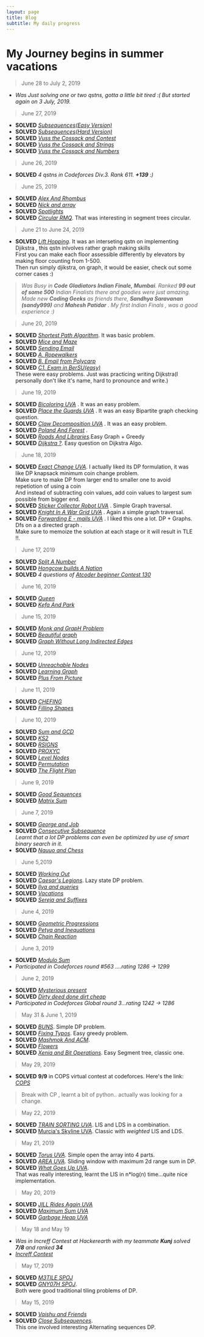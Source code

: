 ```yaml
---
layout: page
title: Blog 
subtitle: My daily progress
---
```

# My Journey begins in summer vacations

>June 28 to July 2, 2019
 - _Was Just solving one or two qstns, gotta a little bit tired :(  But started again on 3 July, 2019._

>June 27, 2019
 - **SOLVED** [_Subsequences(Easy Version)_](https://codeforces.com/problemset/problem/1183/E)
 - **SOLVED** [_Subsequences(Hard Version)_](https://codeforces.com/problemset/problem/1183/H)
 - **SOLVED** [_Vuss the Cossack and Contest_](https://codeforces.com/problemset/problem/1186/A)
 - **SOLVED** [_Vuss the Cossack and Strings_](https://codeforces.com/problemset/problem/1186/C)
 - **SOLVED** [_Vuss the Cossack and Numbers_](https://codeforces.com/problemset/problem/1186/D)

>June 26, 2019
 - **SOLVED** _4 qstns in Codeforces Div.3. Rank 611. **+139** :)_

>June 25, 2019
 - **SOLVED** [_Alex And Rhombus_](https://codeforces.com/problemset/problem/1180/A)
 - **SOLVED** [_Nick and array_](https://codeforces.com/problemset/problem/1180/B)
 - **SOLVED** [_Spotlights_](https://codeforces.com/problemset/problem/729/B)
 - **SOLVED** [_Circular RMQ_](https://codeforces.com/problemset/problem/52/C). That was interesting in segment trees circular.
 
>June 21 to June 24, 2019
 - **SOLVED** [_Lift Hopping_](https://uva.onlinejudge.org/index.php?option=com_onlinejudge&Itemid=8&page=show_problem&problem=1742). It was an interseting qstn on implementing Djikstra , this qstn inlvolves rather graph making skills  
 First you can make each floor assessible differently by elevators by making floor counting from 1-500.  
 Then run simply djikstra, on graph, it would be easier, check out some corner cases :)
 
> _Was Busy in **Code Gladiators Indian Finale, Mumbai**. Ranked **99 out of some 500** Indian Finalists there and goodies were             just amazing. Made new **Coding Geeks** as friends there, **Sandhya Saravanan (sandy999)** and **Mahesh Patidar** . My first Indian Finals , was a good experience :)_

>June 20, 2019
 - **SOLVED** [_Shortest Path Algorithm_](https://www.hackerearth.com/practice/algorithms/graphs/shortest-path-algorithms/practice-problems/algorithm/shortest-path-problem/). It was basic problem.
 - **SOLVED** [_Mice and Maze_](https://uva.onlinejudge.org/index.php?option=com_onlinejudge&Itemid=8&page=show_problem&problem=3553)
 - **SOLVED** [_Sending Email_](https://uva.onlinejudge.org/index.php?option=com_onlinejudge&Itemid=8&page=show_problem&problem=1927)
 - **SOLVED** [_A. Ropewalkers_](https://codeforces.com/problemset/problem/1185/A)
 - **SOLVED** [_B. Email from Polycarp_](https://codeforces.com/problemset/problem/1185/B)
 - **SOLVED** [_C1.  Exam in BerSU(easy)_](https://codeforces.com/problemset/problem/1185/C1)  
 These were easy problems. Just was practicing writing Dijkstra(I personally don't like it's name, hard to pronounce and write.)

>June 19, 2019
 - **SOLVED** [_Bicoloring UVA_](https://uva.onlinejudge.org/index.php?option=com_onlinejudge&Itemid=8&page=show_problem&problem=945) . It was an easy problem.
 - **SOLVED** [_Place the Guards UVA_](https://uva.onlinejudge.org/index.php?option=com_onlinejudge&Itemid=8&page=show_problem&problem=2021) . It was an easy Bipartite graph checking question.
 - **SOLVED** [_Claw Decomposition UVA_](https://uva.onlinejudge.org/index.php?option=com_onlinejudge&Itemid=8&page=show_problem&problem=2391) . It was an easy problem.
 - **SOLVED** [_Poland And Forest_](https://codeforces.com/problemset/problem/755/C) .
 - **SOLVED** [_Roads And Libraries_](https://www.hackerrank.com/challenges/torque-and-development/problem).Easy Graph + Greedy
 - **SOLVED** [_Dijkstra ?_](https://codeforces.com/problemset/problem/20/C). Easy question on Dijkstra Algo.

>June 18, 2019
 - **SOLVED** [_Exact Change UVA_](https://uva.onlinejudge.org/index.php?option=com_onlinejudge&Itemid=8&page=show_problem&problem=2512). I actually liked its DP formulation, it was like DP knapsack minimum coin change problem.  
   Make sure to make DP from larger end to smaller one to avoid repetiotion of using a coin  
   And instead of subtracting coin values, add coin values to largest sum possible from bigger end.
 - **SOLVED** [_Sticker Collector Robot UVA_](https://uva.onlinejudge.org/index.php?option=com_onlinejudge&Itemid=8&page=show_problem&problem=2931) . Simple Graph traversal.
 - **SOLVED** [_Knight In A War Grid UVA_](https://uva.onlinejudge.org/index.php?option=com_onlinejudge&Itemid=8&page=show_problem&problem=3057) . Again a simple graph traversal.
 - **SOLVED** [_Forwarding E - mails UVA_](https://uva.onlinejudge.org/index.php?option=com_onlinejudge&Itemid=8&page=show_problem&problem=3873) . I liked this one a lot. DP + Graphs. Dfs on a a directed graph .  
 Make sure to memoize the solution at each stage or it will result in TLE !!.
 
>June 17, 2019
 - **SOLVED** [_Split A Number_](https://codeforces.com/problemset/problem/1181/B)
 - **SOLVED** [_Hongcow builds A Nation_](https://codeforces.com/problemset/problem/744/A)
 - **SOLVED** _4 questions of_ [_Atcoder beginner Contest 130_](https://atcoder.jp/contests/abc130/tasks)
 
>June 16, 2019
 - **SOLVED** [_Queen_](https://codeforces.com/problemset/problem/1143/C)
 - **SOLVED** [_Kefa And Park_](https://codeforces.com/problemset/problem/580/C)

>June 15, 2019
 - **SOLVED** [_Monk and GrapH Problem_](https://www.hackerearth.com/practice/algorithms/graphs/depth-first-search/practice-problems/algorithm/monk-and-graph-problem/)
 - **SOLVED** [_Beautiful graph_](https://codeforces.com/problemset/problem/1093/D)
 - **SOLVED** [_Graph Without Long Indirected Edges_](https://codeforces.com/problemset/problem/1144/F)

>June 12, 2019
 - **SOLVED** [_Unreachable Nodes_](https://www.hackerearth.com/practice/algorithms/graphs/depth-first-search/practice-problems/algorithm/dfs-3/)
 - **SOLVED** [_Learning Graph_](https://www.hackerearth.com/practice/algorithms/graphs/graph-representation/practice-problems/algorithm/monk-learning-graph-3/)
 - **SOLVED** [_Plus From Picture_](https://codeforces.com/problemset/problem/1182/B)

>June 11, 2019
 - **SOLVED** [_CHEFING_](https://www.codechef.com/JUNE19B/problems/CHFING)
 - **SOLVED** [_Filling Shapes_](https://codeforces.com/problemset/problem/1182/A)

>June 10, 2019
 - **SOLVED** [_Sum and GCD_](https://www.codechef.com/JUNE19B/problems/SUMAGCD)
 - **SOLVED** [_KS2_](https://www.codechef.com/JUNE19B/problems/KS2)
 - **SOLVED** [_RSIGNS_](https://www.codechef.com/JUNE19B/problems/RSIGNS)
 - **SOLVED** [_PROXYC_](https://www.codechef.com/JUNE19B/problems/PROXYC)
 - **SOLVED** [_Level Nodes_](https://www.hackerearth.com/practice/algorithms/graphs/breadth-first-search/practice-problems/algorithm/bfs/)
 - **SOLVED** [_Permutation_](https://www.hackerearth.com/practice/algorithms/graphs/breadth-first-search/practice-problems/algorithm/t1-1-6064aa64/)
 - **SOLVED** [_The Flight Plan_](https://www.hackerearth.com/practice/algorithms/graphs/breadth-first-search/practice-problems/algorithm/traffic-light-2-ee27ba45/)

>June 9, 2019
 - **SOLVED** [_Good Sequences_](https://codeforces.com/problemset/problem/264/B)
 - **SOLVED** [_Matrix Sum_](https://www.hackerearth.com/practice/algorithms/dynamic-programming/2-dimensional/practice-problems/algorithm/dynamic-programming-2-d/)

>June 7, 2019
 - **SOLVED** [_George and Job_](https://codeforces.com/contest/467/problem/C)
 - **SOLVED** [_Consecutive Subsequence_](https://codeforces.com/contest/977/problem/F)  
   _Learnt that a lot DP problems can even be optimized by use of smart binary search in it._  
 - **SOLVED** [_Nauuo and Chess_](https://codeforces.com/contest/1173/problem/B)

>June 5,2019
 - **SOLVED** [_Working Out_](https://codeforces.com/contest/429/problem/B)
 - **SOLVED** [_Caesar's Legions_](https://codeforces.com/contest/118/problem/D). Lazy state DP problem.
 - **SOLVED** [_Ilya and queries_](https://codeforces.com/contest/313/problem/B)
 - **SOLVED** [_Vacations_](https://codeforces.com/contest/698/problem/A)
 - **SOLVED** [_Sereja and Suffixes_](https://codeforces.com/contest/368/problem/B)
 

>June 4, 2019
 - **SOLVED** [_Geometric Progressions_](https://codeforces.com/contest/567/problem/C)
 - **SOLVED** [_Petya and Inequations_](https://codeforces.com/contest/111/problem/A)
 - **SOLVED** [_Chain Reaction_](https://codeforces.com/contest/607/problem/A)

>June 3, 2019
 - **SOLVED** [_Modulo Sum_](https://codeforces.com/contest/577/problem/B)
 - _Participated in Codeforces round #563 ....rating 1286 -> 1299_

>June 2, 2019
 - **SOLVED** [_Mysterious present_](https://codeforces.com/contest/4/problem/D)
 - **SOLVED** [_Dirty deed done dirt cheap_](https://codeforces.com/contest/1148/problem/D)
 - _Participated in Codeforces Global round 3...rating 1242 -> 1286_

>May 31 & June 1, 2019
 - **SOLVED** [_BUNS_](https://codeforces.com/contest/106/problem/C). Simple DP problem.
 - **SOLVED** [_Fixing Typos_](https://codeforces.com/contest/363/problem/C). Easy greedy problem.
 - **SOLVED** [_Mashmok And ACM_](https://codeforces.com/contest/414/problem/B).
 - **SOLVED** [_Flowers_](https://codeforces.com/contest/474/problem/D)
 - **SOLVED** [_Xenia and Bit Operations_](https://codeforces.com/contest/339/problem/D). Easy Segment tree, classic one.

>May 29, 2019
 - **SOLVED** **9/9** in COPS virtual contest at codeforces. Here's the link:  
    [_COPS_](https://codeforces.com/group/kBMG2k5WAX/contest/245080)


>Break with CP , learnt a bit of python.. actually was looking for a change.

>May 22, 2019
 - **SOLVED** [_TRAIN SORTING UVA_](https://uva.onlinejudge.org/index.php?option=com_onlinejudge&Itemid=8&category=24&page=show_problem&problem=2451). LIS and LDS in a combination.
 - **SOLVED** [Murcia's Skyline UVA](https://uva.onlinejudge.org/index.php?option=com_onlinejudge&Itemid=8&category=24&page=show_problem&problem=2890). Classic with _weighted_ LIS and LDS.

>May 21, 2019
  - **SOLVED** [_Torus UVA_](https://uva.onlinejudge.org/index.php?option=com_onlinejudge&Itemid=8&category=24&page=show_problem&problem=1768). Simple open the array into 4 parts.
  - **SOLVED** [_AREA UVA_](https://uva.onlinejudge.org/index.php?option=com_onlinejudge&Itemid=8&category=24&page=show_problem&problem=3102). Sliding window with maximum 2d range sum in DP.
  - **SOLVED** [_What Goes Up UVA_](https://uva.onlinejudge.org/index.php?option=com_onlinejudge&Itemid=8&page=show_problem&category=0&problem=422&mosmsg=Submission+received+with+ID+23374082).  
  That was really interesting, learnt the LIS in n*log(n) time...quite nice implementation.

>May 20, 2019
  - **SOLVED** [_JILL Rides Again UVA_](https://uva.onlinejudge.org/index.php?option=com_onlinejudge&Itemid=8&category=24&page=show_problem&problem=448)
   - **SOLVED** [_Maximum Sum UVA_](https://uva.onlinejudge.org/index.php?option=com_onlinejudge&Itemid=8&category=24&page=show_problem&problem=44)
   - **SOLVED** [_Garbage Heap UVA_](https://uva.onlinejudge.org/index.php?option=com_onlinejudge&Itemid=8&category=24&page=show_problem&problem=1696)

>May 18 and May 19
  - _Was in Increff Contest at Hackerearth with my teammate **Kunj** solved **7/8** and ranked **34**_
  - [_Increff Contest_](https://www.hackerearth.com/challenges/test/increff-coderunner-contest-round-1-online/problems/)

>May 17, 2019
 - **SOLVED** [_M3TILE SPOJ_]( https://www.spoj.com/problems/M3TILE/)
 - **SOLVED** [_GNY07H SPOJ_](https://www.spoj.com/problems/GNY07H/).  
 Both were good traditional tiling problems of DP.

>May 15, 2019  
 - **SOLVED** [_Vaishu and Friends_](https://www.hackerearth.com/problem/algorithm/vaishu-and-best-friends/)
 - **SOLVED** [_Close Subsequences_](https://www.hackerearth.com/problem/algorithm/close-subsequences-7fa6344b/).  
 This one involved interesting Alternating sequences DP.
  
